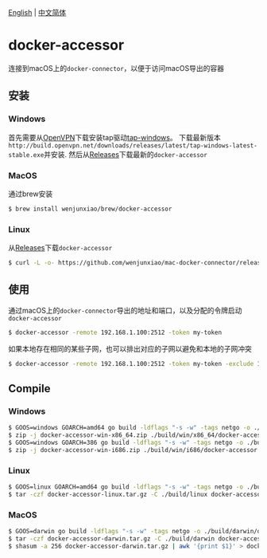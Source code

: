 [English](README.md) | [中文简体](README-ZH.md)

# docker-accessor

  连接到macOS上的`docker-connector`，以便于访问macOS导出的容器

## 安装

### Windows

  首先需要从[OpenVPN](https://community.openvpn.net/openvpn/wiki/ManagingWindowsTAPDrivers)下载安装tap驱动[tap-windows](http://build.openvpn.net/downloads/releases/)。
  下载最新版本`http://build.openvpn.net/downloads/releases/latest/tap-windows-latest-stable.exe`并安装.
  然后从[Releases](https://github.com/wenjunxiao/mac-docker-connector/releases)下载最新的`docker-accessor`

### MacOS

  通过brew安装
```bash
$ brew install wenjunxiao/brew/docker-accessor
```

### Linux

  从[Releases](https://github.com/wenjunxiao/mac-docker-connector/releases)下载`docker-accessor` 
```bash
$ curl -L -o- https://github.com/wenjunxiao/mac-docker-connector/releases/download/v2.0/docker-accessor-linux.tar.gz | tar -xzf - -C /usr/local/bin
```

## 使用

  通过macOS上的`docker-connector`导出的地址和端口，以及分配的令牌启动`docker-accessor`
```bash
$ docker-accessor -remote 192.168.1.100:2512 -token my-token
```
  如果本地存在相同的某些子网，也可以排出对应的子网以避免和本地的子网冲突
```bash
$ docker-accessor -remote 192.168.1.100:2512 -token my-token -exclude 172.1.0.0/24,172.2.0.0/24
```

## Compile

### Windows

```bash
$ GOOS=windows GOARCH=amd64 go build -ldflags "-s -w" -tags netgo -o ./build/win/x86_64/docker-accessor.exe .
$ zip -j docker-accessor-win-x86_64.zip ./build/win/x86_64/docker-accessor.exe
$ GOOS=windows GOARCH=386 go build -ldflags "-s -w" -tags netgo -o ./build/win/i686/docker-accessor.exe .
$ zip -j docker-accessor-win-i686.zip ./build/win/i686/docker-accessor.exe
```

### Linux

```bash
$ GOOS=linux GOARCH=amd64 go build -ldflags "-s -w" -tags netgo -o ./build/linux/docker-accessor .
$ tar -czf docker-accessor-linux.tar.gz -C ./build/linux docker-accessor
```

### MacOS

```bash
$ GOOS=darwin go build -ldflags "-s -w" -tags netgo -o ./build/darwin/docker-accessor .
$ tar -czf docker-accessor-darwin.tar.gz -C ./build/darwin docker-accessor
$ shasum -a 256 docker-accessor-darwin.tar.gz | awk '{print $1}' > docker-accessor-darwin-sha256.txt
```
